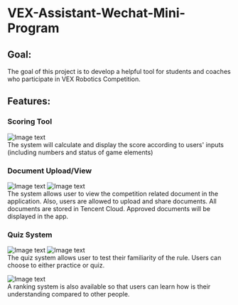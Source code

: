 # VEX-Assistant-Wechat-Mini-Program
## Goal:
The goal of this project is to develop a helpful tool for students and coaches who participate in VEX Robotics Competition.  
## Features:
### Scoring Tool
![Image text](https://github.com/yangjack1998/VEX-Assistant-Wechat-Mini-Program/blob/cloud/Image/ScoringTool.jpg)  
The system will calculate and display the score according to users' inputs (including numbers and status of game elements)
### Document Upload/View
![Image text](https://github.com/yangjack1998/VEX-Assistant-Wechat-Mini-Program/blob/cloud/Image/DocTool1.jpg)
![Image text](https://github.com/yangjack1998/VEX-Assistant-Wechat-Mini-Program/blob/cloud/Image/DocTool2.jpg)  
The system allows user to view the competition related document in the application. Also, users are allowed to upload and share documents. All documents are stored in Tencent Cloud. Approved documents will be displayed in the app. 
### Quiz System
![Image text](https://github.com/yangjack1998/VEX-Assistant-Wechat-Mini-Program/blob/cloud/Image/QuizTool1.jpg)
![Image text](https://github.com/yangjack1998/VEX-Assistant-Wechat-Mini-Program/blob/cloud/Image/QuizTool2.jpg)  
The quiz system allows user to test their familiarity of the rule. Users can choose to either practice or quiz. 
  
![Image text](https://github.com/yangjack1998/VEX-Assistant-Wechat-Mini-Program/blob/cloud/Image/QuizTool3.jpg)  
A ranking system is also available so that users can learn how is their understanding compared to other people.
